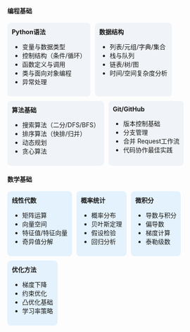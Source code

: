 
#### 编程基础
<div style="display: flex; flex-wrap: wrap; gap: 10px; margin-top: 10px;">
    <div style="background-color: #f0f4f8; padding: 10px; border-radius: 8px;">
        <strong>Python语法</strong>
        <ul>
            <li>变量与数据类型</li>
            <li>控制结构（条件/循环）</li>
            <li>函数定义与调用</li>
            <li>类与面向对象编程</li>
            <li>异常处理</li>
        </ul>
    </div>
    <div style="background-color: #f0f4f8; padding: 10px; border-radius: 8px;">
        <strong>数据结构</strong>
        <ul>
            <li>列表/元组/字典/集合</li>
            <li>栈与队列</li>
            <li>链表/树/图</li>
            <li>时间/空间复杂度分析</li>
        </ul>
    </div>
    <div style="background-color: #f0f4f8; padding: 10px; border-radius: 8px;">
        <strong>算法基础</strong>
        <ul>
            <li>搜索算法（二分/DFS/BFS）</li>
            <li>排序算法（快排/归并）</li>
            <li>动态规划</li>
            <li>贪心算法</li>
        </ul>
    </div>
    <div style="background-color: #f0f4f8; padding: 10px; border-radius: 8px;">
        <strong>Git/GitHub</strong>
        <ul>
            <li>版本控制基础</li>
            <li>分支管理</li>
            <li>合并 Request工作流</li>
            <li>代码协作最佳实践</li>
        </ul>
    </div>
</div>

#### 数学基础
<div style="display: flex; flex-wrap: wrap; gap: 10px; margin-top: 10px;">
    <div style="background-color: #e3f2fd; padding: 10px; border-radius: 8px;">
        <strong>线性代数</strong>
        <ul>
            <li>矩阵运算</li>
            <li>向量空间</li>
            <li>特征值/特征向量</li>
            <li>奇异值分解</li>
        </ul>
    </div>
    <div style="background-color: #e3f2fd; padding: 10px; border-radius: 8px;">
        <strong>概率统计</strong>
        <ul>
            <li>概率分布</li>
            <li>贝叶斯定理</li>
            <li>假设检验</li>
            <li>回归分析</li>
        </ul>
    </div>
    <div style="background-color: #e3f2fd; padding: 10px; border-radius: 8px;">
        <strong>微积分</strong>
        <ul>
            <li>导数与积分</li>
            <li>偏导数</li>
            <li>梯度计算</li>
            <li>泰勒级数</li>
        </ul>
    </div>
    <div style="background-color: #e3f2fd; padding: 10px; border-radius: 8px;">
        <strong>优化方法</strong>
        <ul>
            <li>梯度下降</li>
            <li>约束优化</li>
            <li>凸优化基础</li>
            <li>学习率策略</li>
        </ul>
    </div>
</div>
